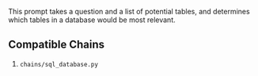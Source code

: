 This prompt takes a question and a list of potential tables, and determines which tables in a database would be most relevant.


## Compatible Chains

1. `chains/sql_database.py`